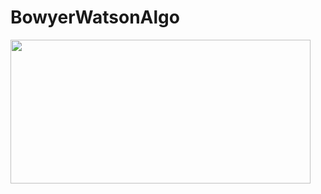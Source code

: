 # BowyerWatsonAlgo
<img src="https://github.com/gokdumano/BowyerWatsonAlgo/edit/main/triangulation128.png" width="480" height="230">
